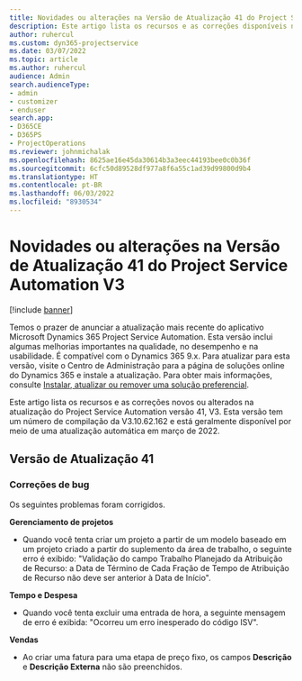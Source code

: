 ```yaml
---
title: Novidades ou alterações na Versão de Atualização 41 do Project Service Automation V3
description: Este artigo lista os recursos e as correções disponíveis na atualização do Microsoft Dynamics 365 Project Service Automation versão 41, V3.
author: ruhercul
ms.custom: dyn365-projectservice
ms.date: 03/07/2022
ms.topic: article
ms.author: ruhercul
audience: Admin
search.audienceType:
- admin
- customizer
- enduser
search.app:
- D365CE
- D365PS
- ProjectOperations
ms.reviewer: johnmichalak
ms.openlocfilehash: 8625ae16e45da30614b3a3eec44193bee0c0b36f
ms.sourcegitcommit: 6cfc50d89528df977a8f6a55c1ad39d99800d9b4
ms.translationtype: HT
ms.contentlocale: pt-BR
ms.lasthandoff: 06/03/2022
ms.locfileid: "8930534"
---
```

# <a name="whats-new-or-changed-in-project-service-automation-update-release-41-v3"></a>Novidades ou alterações na Versão de Atualização 41 do Project Service Automation V3

[!include [banner](../includes/psa-now-project-operations.md)]

Temos o prazer de anunciar a atualização mais recente do aplicativo Microsoft Dynamics 365 Project Service Automation. Esta versão inclui algumas melhorias importantes na qualidade, no desempenho e na usabilidade. É compatível com o Dynamics 365 9.x. Para atualizar para esta versão, visite o Centro de Administração para a página de soluções online do Dynamics 365 e instale a atualização. Para obter mais informações, consulte [Instalar, atualizar ou remover uma solução preferencial](/power-platform/admin/install-remove-preferred-solution).

Este artigo lista os recursos e as correções novos ou alterados na atualização do Project Service Automation versão 41, V3. Esta versão tem um número de compilação da V3.10.62.162 e está geralmente disponível por meio de uma atualização automática em março de 2022.

## <a name="update-release-41"></a>Versão de Atualização 41

### <a name="bug-fixes"></a>Correções de bug

Os seguintes problemas foram corrigidos.

**Gerenciamento de projetos**
- Quando você tenta criar um projeto a partir de um modelo baseado em um projeto criado a partir do suplemento da área de trabalho, o seguinte erro é exibido: "Validação do campo Trabalho Planejado da Atribuição de Recurso: a Data de Término de Cada Fração de Tempo de Atribuição de Recurso não deve ser anterior à Data de Início".

**Tempo e Despesa**
- Quando você tenta excluir uma entrada de hora, a seguinte mensagem de erro é exibida: "Ocorreu um erro inesperado do código ISV".

**Vendas**
- Ao criar uma fatura para uma etapa de preço fixo, os campos **Descrição** e **Descrição Externa** não são preenchidos. 
